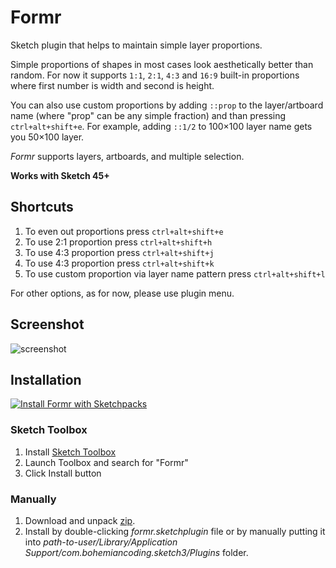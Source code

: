 # Formr

Sketch plugin that helps to maintain simple layer proportions.  

Simple proportions of shapes in most cases look aesthetically better than random.
For now it supports `1:1`, `2:1`, `4:3` and `16:9` built-in proportions where first number is width and second is height.

You can also use custom proportions by adding `::prop` to the layer/artboard name (where "prop" can be any simple fraction) and than pressing `ctrl+alt+shift+e`. For example, adding `::1/2` to 100×100 layer name gets you 50×100 layer.

*Formr* supports layers, artboards, and multiple selection.  

__Works with Sketch 45+__

## Shortcuts  

1. To even out proportions press `ctrl+alt+shift+e`
2. To use 2:1 proportion press `ctrl+alt+shift+h`
3. To use 4:3 proportion press `ctrl+alt+shift+j`
4. To use 4:3 proportion press `ctrl+alt+shift+k`
5. To use custom proportion via layer name pattern press `ctrl+alt+shift+l`

For other options, as for now, please use plugin menu.  

## Screenshot  

![screenshot](https://github.com/lessthanzero/Formr/blob/master/screenshot.png)  

## Installation  

[![Install Formr with Sketchpacks](http://sketchpacks-com.s3.amazonaws.com/assets/badges/sketchpacks-badge-install.png "Install Formr with Sketchpacks")](https://sketchpacks.com/lessthanzero/Formr/install)


### Sketch Toolbox  

1. Install [Sketch Toolbox](http://sketchtoolbox.com/)
2. Launch Toolbox and search for "Formr"
3. Click Install button

### Manually  

1. Download and unpack [zip](https://github.com/lessthanzero/Formr/blob/master/formr-2.1.zip).  
2. Install by double-clicking _formr.sketchplugin_ file or by manually putting it into _path-to-user/Library/Application Support/com.bohemiancoding.sketch3/Plugins_ folder.
